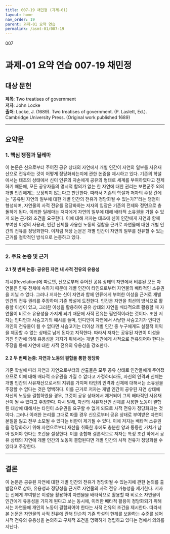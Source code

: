```yaml
---
title: 007-19 채민정 (과제-01)
layout: home
nav_order: 19
parent: 과제-01 요약 연습
permalink: /asmt-01/007-19
---
```

007
# 과제-01 요약 연습 007-19 채민정 

## 대상 문헌  
**제목**: Two treatises of government  
**저자**: John Locke  
**출처**: Locke, J. (1689). Two treatises of government. (P. Laslett, Ed.). Cambridge University Press. (Original work published 1689)

---

## 요약문  

### 1. 핵심 쟁점과 딜레마  
 이 논문은 신으로부터 주어진 공유 상태의 자연에서 개별 인간이 자연의 일부를 사유재산으로 전유하는 것이 어떻게 정당화되는지에 관한 논증을 제시하고 있다. 기존의 학설에서는 태초의 상태에서 신이 인류의 자손에게 공유의 형태로 세계를 부여하였다고 전제하기 때문에, 모든 공유자들의 명시적 합의가 없는 한 자연에 대한 권리는 보편군주 외의 개별 인간에게는 보장되지 않는다고 판단한다. 따라서 기존의 학설과 저자의 주장 간에는 "공유된 자연의 일부에 대한 개별 인간의 전유가 정당화될 수 있는가?"라는 쟁점이 형성되며, 자연물의 사적 전유를 정당화하는 저자의 입장은 기존의 전제와 정면으로 충돌하게 된다. 이러한 딜레마는 저자에게 자연의 일부에 대해 배타적 소유권을 가질 수 있게 되는 근거와 조건을 요구한다. 이에 대해 저자는 태초에 신이 인간에게 자연과 함께 부여한 이성의 사용과, 인간 신체를 사용한 노동의 결합을 근거로 자연물에 대한 개별 인간의 전유를 정당화한다. 이처럼 해당 논문은 개별 인간이 자연의 일부를 전유할 수 있는 근거를 철학적인 방식으로 논증하고 있다. 

---

### 2. 주요 논증 및 근거  

#### 2.1 첫 번째 논증: 공유된 자연 내 사적 전유의 유용성
계시(Revelation)에 따르면, 신으로부터 주어진 공유 상태의 자연에서 비롯된 모든 자연물은 인류 전체에 속하기 때문에 개별 인간이 타인으로부터 자연물의 배타적인 소유권을 지닐 수 없다. 그러나 저자는 신이 자연과 함께 인류에게 부여한 이성을 근거로 개별 인간의 전유 권리를 주장하며 기존 학설에 도전한다. 인간은 자연을 최선의 방식으로 활용할 이성이 있고, 그러한 이성을 활용하여 공유 상태의 자연을 배타적으로 활용할 때 자연물이 비로소 유용성을 가지게 되기 때문에 사적 전유는 필연적이라는 것이다. 또한 저자는 인디언과 사슴고기의 예시를 들며, 인디언이 자연에서 사냥한 사슴고기가 인디언 개인의 전유물이 될 수 없다면 사슴고기는 더이상 개별 인간 중 누구에게도 실질적 이익을 제공할 수 없는 상태로 남게 된다고 지적한다. 따라서 저자는 공유된 자연이 이성을 가진 인간에 의해 유용성을 가지기 위해서는 개별 인간에게 사적으로 전유되어야 한다는 주장을 통해 자연에 대한 사적 전유의 유용성을 강조한다.

#### 2.2 두 번째 논증: 자연과 노동의 결합을 통한 정당화  
기존 학설에 따라 자연과 자연으로부터의 산출물은 모두 공유 상태로 인간들에게 주어졌으므로 이에 대해 배타적 소유권을 가질 수 없다고 가정하더라도, 자신의 인격과 신체는 개별 인간의 사유재산으로서의 지위를 가지며 타인의 인격과 신체에 대해서는 소유권을 주장할 수 없다는 것은 명백하다. 이를 근거로 저자는 개별 인간이 공유된 자연 상태에 자신의 노동을 결합하였을 경우, 그것이 공유 상태에서 제거되어 그의 배타적인 사유재산이 될 수 있다고 주장한다. 다시 말해, 자신의 사유재산인 신체를 사용한 노동이 결합된 대상에 대해서는 타인이 소유권을 요구할 수 없게 되므로 사적 전유가 정당화되는 것이다. 그러나 이러한 논리를 그대로 따를 경우 신으로부터 공유 상태로 부여받은 자연이 본질을 잃고 전부 소모될 수 있다는 비판이 제기될 수 있다. 이에 저자는 배타적 소유권을 정당화하기 위해 자연으로부터 재산을 취득한 후에도 충분한 양과 동등한 가치가 남아 있어야 한다는 조건을 설정한다. 이를 종합해 결론적으로 저자는 특정 조건 하에서 공유 상태의 자연에 개별 인간의 노동이 결합된다면 개별 인간의 사적 전유가 정당화될 수 있다고 주장한다.

---

## 결론  
이 논문은 공유된 자연에 대한 개별 인간의 전유가 정당화될 수 있는지에 관한 논의를 출발점으로 삼아, 유용성과 정당성을 근거로 자연물의 사적 전유 가능성을 제기한다. 저자는 신에게 부여받은 이성을 활용하여 자연물을 배타적으로 활용할 때 비로소 자연물이 인간에게 유용성을 가지게 된다고 보는 동시에, 이러한 배타적 활용이 정당화되기 위해서는 자연물에 개인의 노동이 결합되어야 한다는 사적 전유의 조건을 제시한다. 따라서 본 논문은 자연물의 사적 전유에 관해 단순히 기존 학설의 한계를 보완하는 수준를 넘어 사적 전유의 유용성을 논의하고 구체적 조건을 명확하게 정립하고 있다는 점에서 의의를 지닌다.

